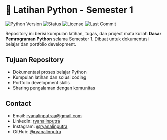 # 🐍 Latihan Python - Semester 1

![Python Version](https://img.shields.io/badge/python-3.13.7-blue)
![Status](https://img.shields.io/badge/status-aktif-brightgreen)
![License](https://img.shields.io/badge/license-MIT-green)
![Last Commit](https://img.shields.io/github/last-commit/ryanalinputra/LatihanPython-Semester1)

Repository ini berisi kumpulan latihan, tugas, dan project mata kuliah **Dasar Pemrograman Python** selama Semester 1. Dibuat untuk dokumentasi belajar dan portfolio development.
## Tujuan Repository

- Dokumentasi proses belajar Python
- Kumpulan latihan dan solusi coding
- Portfolio development skills
- Sharing pengalaman dengan komunitas

## Contact

- Email: ryanalinputraa@gmail.com
- LinkedIn: [ryanalinputra](https://linkedin.com/in/ryanalinputra)
- Instagram: [@ryanalinputra](https://instagram.com/ryanalinputra)
- GitHub: [@ryanalinputra](https://github.com/ryanalinputra)